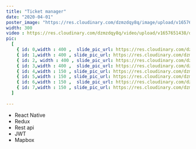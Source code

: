 ```yaml
---
title: "Ticket manager"
date: "2020-04-01"
poster_image: "https://res.cloudinary.com/dzmzdqy8q/image/upload/v1657651194/d1_q2gjcr.png"
width: 300
video : https://res.cloudinary.com/dzmzdqy8q/video/upload/v1657651438/desktop_me7xvz.mp4
pic:
  [
    { id: 0,width : 400 ,  slide_pic_url: https://res.cloudinary.com/dzmzdqy8q/image/upload/v1657651194/d1_q2gjcr.png },
    { id: 1,width : 400 , slide_pic_url: https://res.cloudinary.com/dzmzdqy8q/image/upload/v1657651244/d2_lxcaxr.png },
    { id: 2, width : 400 , slide_pic_url: https://res.cloudinary.com/dzmzdqy8q/image/upload/v1657651260/d3_svqfux.png },
    { id: 3,width : 400 ,  slide_pic_url: https://res.cloudinary.com/dzmzdqy8q/image/upload/v1657651276/d4_hqfunq.png },
    { id: 4,width : 150 , slide_pic_url: https://res.cloudinary.com/dzmzdqy8q/image/upload/v1657651301/m1_bbvar7.png },
    { id: 5,width : 150 , slide_pic_url: https://res.cloudinary.com/dzmzdqy8q/image/upload/v1657651346/m2_ccag8p.png },
    { id: 6,width : 150 ,  slide_pic_url: https://res.cloudinary.com/dzmzdqy8q/image/upload/v1657651347/messagemob1_pmbkce.png },
    { id: 7,width : 150 , slide_pic_url: https://res.cloudinary.com/dzmzdqy8q/image/upload/v1657651347/m3_rq49ss.png },
  ]
  
---
```


- React Native
- Redux
- Rest api
- JWT
- Mapbox
